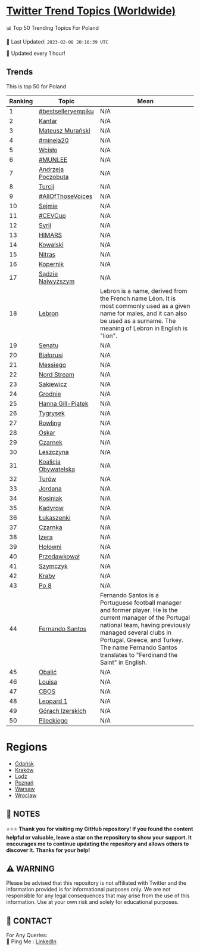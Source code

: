 [Twitter Trend Topics (Worldwide)](https://github.com/ErcinDedeoglu/Twitter-Trend-Topics)
==========


📊 Top 50 Trending Topics For Poland

📆 Last Updated: `2023-02-08 20:16:39 UTC`

🔧 Updated every 1 hour!


## Trends

This is top 50 for Poland

| Ranking | Topic | Mean |
| ------- | ------------ | ------------ |
| 1 | [#bestselleryempiku](http://twitter.com/search?q=%23bestselleryempiku) | N/A |
| 2 | [Kantar](http://twitter.com/search?q=Kantar) | N/A |
| 3 | [Mateusz Murański](http://twitter.com/search?q=Mateusz+Mura%c5%84ski) | N/A |
| 4 | [#minela20](http://twitter.com/search?q=%23minela20) | N/A |
| 5 | [Wcisło](http://twitter.com/search?q=Wcis%c5%82o) | N/A |
| 6 | [#MUNLEE](http://twitter.com/search?q=%23MUNLEE) | N/A |
| 7 | [Andrzeja Poczobuta](http://twitter.com/search?q=Andrzeja+Poczobuta) | N/A |
| 8 | [Turcji](http://twitter.com/search?q=Turcji) | N/A |
| 9 | [#AllOfThoseVoices](http://twitter.com/search?q=%23AllOfThoseVoices) | N/A |
| 10 | [Sejmie](http://twitter.com/search?q=Sejmie) | N/A |
| 11 | [#CEVCup](http://twitter.com/search?q=%23CEVCup) | N/A |
| 12 | [Syrii](http://twitter.com/search?q=Syrii) | N/A |
| 13 | [HIMARS](http://twitter.com/search?q=HIMARS) | N/A |
| 14 | [Kowalski](http://twitter.com/search?q=Kowalski) | N/A |
| 15 | [Nitras](http://twitter.com/search?q=Nitras) | N/A |
| 16 | [Kopernik](http://twitter.com/search?q=Kopernik) | N/A |
| 17 | [Sądzie Najwyższym](http://twitter.com/search?q=S%c4%85dzie+Najwy%c5%bcszym) | N/A |
| 18 | [Lebron](http://twitter.com/search?q=Lebron) | Lebron is a name, derived from the French name Léon. It is most commonly used as a given name for males, and it can also be used as a surname. The meaning of Lebron in English is "lion". |
| 19 | [Senatu](http://twitter.com/search?q=Senatu) | N/A |
| 20 | [Białorusi](http://twitter.com/search?q=Bia%c5%82orusi) | N/A |
| 21 | [Messiego](http://twitter.com/search?q=Messiego) | N/A |
| 22 | [Nord Stream](http://twitter.com/search?q=Nord+Stream) | N/A |
| 23 | [Sakiewicz](http://twitter.com/search?q=Sakiewicz) | N/A |
| 24 | [Grodnie](http://twitter.com/search?q=Grodnie) | N/A |
| 25 | [Hanna Gill-Piątek](http://twitter.com/search?q=Hanna+Gill-Pi%c4%85tek) | N/A |
| 26 | [Tygrysek](http://twitter.com/search?q=Tygrysek) | N/A |
| 27 | [Rowling](http://twitter.com/search?q=Rowling) | N/A |
| 28 | [Oskar](http://twitter.com/search?q=Oskar) | N/A |
| 29 | [Czarnek](http://twitter.com/search?q=Czarnek) | N/A |
| 30 | [Leszczyna](http://twitter.com/search?q=Leszczyna) | N/A |
| 31 | [Koalicja Obywatelska](http://twitter.com/search?q=Koalicja+Obywatelska) | N/A |
| 32 | [Turów](http://twitter.com/search?q=Tur%c3%b3w) | N/A |
| 33 | [Jordana](http://twitter.com/search?q=Jordana) | N/A |
| 34 | [Kosiniak](http://twitter.com/search?q=Kosiniak) | N/A |
| 35 | [Kadyrow](http://twitter.com/search?q=Kadyrow) | N/A |
| 36 | [Łukaszenki](http://twitter.com/search?q=%c5%81ukaszenki) | N/A |
| 37 | [Czarnka](http://twitter.com/search?q=Czarnka) | N/A |
| 38 | [Izera](http://twitter.com/search?q=Izera) | N/A |
| 39 | [Hołowni](http://twitter.com/search?q=Ho%c5%82owni) | N/A |
| 40 | [Przedawkował](http://twitter.com/search?q=Przedawkowa%c5%82) | N/A |
| 41 | [Szymczyk](http://twitter.com/search?q=Szymczyk) | N/A |
| 42 | [Kraby](http://twitter.com/search?q=Kraby) | N/A |
| 43 | [Po 8](http://twitter.com/search?q=Po+8) | N/A |
| 44 | [Fernando Santos](http://twitter.com/search?q=Fernando+Santos) | Fernando Santos is a Portuguese football manager and former player. He is the current manager of the Portugal national team, having previously managed several clubs in Portugal, Greece, and Turkey. The name Fernando Santos translates to "Ferdinand the Saint" in English. |
| 45 | [Obalić](http://twitter.com/search?q=Obali%c4%87) | N/A |
| 46 | [Louisa](http://twitter.com/search?q=Louisa) | N/A |
| 47 | [CBOS](http://twitter.com/search?q=CBOS) | N/A |
| 48 | [Leopard 1](http://twitter.com/search?q=Leopard+1) | N/A |
| 49 | [Górach Izerskich](http://twitter.com/search?q=G%c3%b3rach+Izerskich) | N/A |
| 50 | [Pileckiego](http://twitter.com/search?q=Pileckiego) | N/A |



# Regions

* [Gdańsk](</Poland/Gdańsk.md>)
* [Kraków](</Poland/Kraków.md>)
* [Lodz](</Poland/Lodz.md>)
* [Poznań](</Poland/Poznań.md>)
* [Warsaw](</Poland/Warsaw.md>)
* [Wroclaw](</Poland/Wroclaw.md>)



## 📝 NOTES

⭐⭐⭐ **Thank you for visiting my GitHub repository! If you found the content helpful or valuable, leave a star on the repository to show your support. It encourages me to continue updating the repository and allows others to discover it. Thanks for your help!**


## ⚠️ WARNING

Please be advised that this repository is not affiliated with Twitter and the information provided is for informational purposes only. We are not responsible for any legal consequences that may arise from the use of this information. Use at your own risk and solely for educational purposes.


## 📨 CONTACT

 For Any Queries:  
            🏓 Ping Me : [LinkedIn](https://www.linkedin.com/in/ercindedeoglu/)

